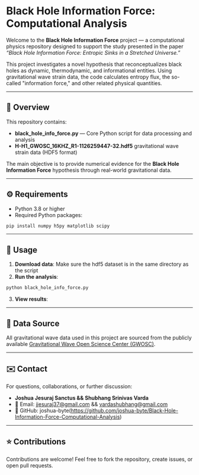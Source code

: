 
# Black Hole Information Force: Computational Analysis

Welcome to the **Black Hole Information Force** project — a computational physics repository designed to support the study presented in the paper *“Black Hole Information Force: Entropic Sinks in a Stretched Universe.”*

This project investigates a novel hypothesis that reconceptualizes black holes as dynamic, thermodynamic, and informational entities. Using gravitational wave strain data, the code calculates entropy flux, the so-called "information force," and other related physical quantities.

---

## 🧠 Overview

This repository contains:

- **black_hole_info_force.py** — Core Python script for data processing and analysis
- **H-H1_GWOSC_16KHZ_R1-1126259447-32.hdf5**  gravitational wave strain data (HDF5 format)

The main objective is to provide numerical evidence for the **Black Hole Information Force** hypothesis through real-world gravitational data.

---

## ⚙️ Requirements

- Python 3.8 or higher  
- Required Python packages:

```bash
pip install numpy h5py matplotlib scipy
```

---

## 🚀 Usage

1. **Download data**: Make sure the hdf5 dataset is in the same directory as the script 
2. **Run the analysis**:

```bash
python black_hole_info_force.py
```

3. **View results**: 

---

## 📂 Data Source

All gravitational wave data used in this project are sourced from the publicly available [Gravitational Wave Open Science Center (GWOSC)](https://www.gw-openscience.org/).

---


## ✉️ Contact

For questions, collaborations, or further discussion:

- **Joshua Jesuraj Sanctus && Shubhang Srinivas Varda**  
- 📧 Email: jjesuraj37@gmail.com && vardashubhang@gmail.com
- 🔗 GitHub: joshua-byte(https://github.com/joshua-byte/Black-Hole-Information-Force-Computational-Analysis)

---

## ⭐️ Contributions

Contributions are welcome! Feel free to fork the repository, create issues, or open pull requests.
